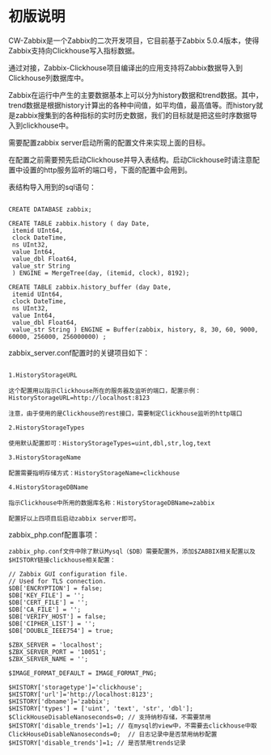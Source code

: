 # 初版说明

CW-Zabbix是一个Zabbix的二次开发项目，它目前基于Zabbix 5.0.4版本，使得Zabbix支持向Clickhouse写入指标数据。

通过对接，Zabbix-Clickhouse项目编译出的应用支持将Zabbix数据导入到Clickhouse列数据库中。

Zabbix在运行中产生的主要数据基本上可以分为history数据和trend数据。其中，trend数据是根据history计算出的各种中间值，如平均值，最高值等。而history就是zabbix搜集到的各种指标的实时历史数据，我们的目标就是把这些时序数据导入到clickhouse中。

需要配置zabbix server启动所需的配置文件来实现上面的目标。

在配置之前需要预先启动Clickhouse并导入表结构。启动Clickhouse时请注意配置中设置的http服务监听的端口号，下面的配置中会用到。

表结构导入用到的sql语句：
```

CREATE DATABASE zabbix;

CREATE TABLE zabbix.history ( day Date, 
 itemid UInt64, 
 clock DateTime, 
 ns UInt32, 
 value Int64, 
 value_dbl Float64, 
 value_str String 
 ) ENGINE = MergeTree(day, (itemid, clock), 8192);

CREATE TABLE zabbix.history_buffer (day Date, 
 itemid UInt64, 
 clock DateTime, 
 ns UInt32, 
 value Int64, 
 value_dbl Float64, 
 value_str String ) ENGINE = Buffer(zabbix, history, 8, 30, 60, 9000, 60000, 256000, 256000000) ;

```

zabbix_server.conf配置时的关键项目如下：

```

1.HistoryStorageURL

这个配置用以指示Clickhouse所在的服务器及监听的端口，配置示例：HistoryStorageURL=http://localhost:8123

注意，由于使用的是Clickhouse的rest接口，需要制定Clickhouse监听的http端口

2.HistoryStorageTypes

使用默认配置即可：HistoryStorageTypes=uint,dbl,str,log,text

3.HistoryStorageName

配置需要指明存储方式：HistoryStorageName=clickhouse

4.HistoryStorageDBName

指示Clickhouse中所用的数据库名称：HistoryStorageDBName=zabbix

配置好以上四项目后启动zabbix server即可。
```

zabbix_php.conf配置事项：
```
zabbix_php.conf文件中除了默认Mysql（$DB）需要配置外，添加$ZABBIX相关配置以及$HISTORY链接clickhouse相关配置：

// Zabbix GUI configuration file.
// Used for TLS connection.
$DB['ENCRYPTION'] = false;
$DB['KEY_FILE'] = '';
$DB['CERT_FILE'] = '';
$DB['CA_FILE'] = '';
$DB['VERIFY_HOST'] = false;
$DB['CIPHER_LIST'] = '';
$DB['DOUBLE_IEEE754'] = true;

$ZBX_SERVER = 'localhost';
$ZBX_SERVER_PORT = '10051';
$ZBX_SERVER_NAME = '';

$IMAGE_FORMAT_DEFAULT = IMAGE_FORMAT_PNG;

$HISTORY['storagetype']='clickhouse';
$HISTORY['url']='http://localhost:8123';
$HISTORY['dbname']='zabbix';
$HISTORY['types'] = ['uint', 'text', 'str', 'dbl'];
$ClickHouseDisableNanoseconds=0; // 支持纳秒存储，不需要禁用
$HISTORY['disable_trends']=1; // 在mysql的view中，不需要去clickhouse中取
ClickHouseDisableNanoseconds=0;  // 日志记录中是否禁用纳秒配置
$HISTORY['disable_trends']=1; // 是否禁用trends记录

```
